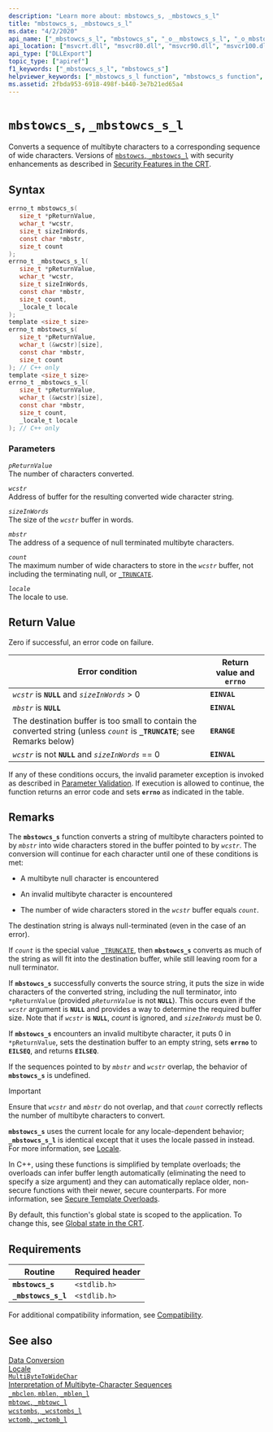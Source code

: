 ```yaml
---
description: "Learn more about: mbstowcs_s, _mbstowcs_s_l"
title: "mbstowcs_s, _mbstowcs_s_l"
ms.date: "4/2/2020"
api_name: ["_mbstowcs_s_l", "mbstowcs_s", "_o__mbstowcs_s_l", "_o_mbstowcs_s"]
api_location: ["msvcrt.dll", "msvcr80.dll", "msvcr90.dll", "msvcr100.dll", "msvcr100_clr0400.dll", "msvcr110.dll", "msvcr110_clr0400.dll", "msvcr120.dll", "msvcr120_clr0400.dll", "ucrtbase.dll", "api-ms-win-crt-multibyte-l1-1-0.dll", "api-ms-win-crt-convert-l1-1-0.dll", "api-ms-win-crt-private-l1-1-0.dll"]
api_type: ["DLLExport"]
topic_type: ["apiref"]
f1_keywords: ["_mbstowcs_s_l", "mbstowcs_s"]
helpviewer_keywords: ["_mbstowcs_s_l function", "mbstowcs_s function", "mbstowcs_s_l function"]
ms.assetid: 2fbda953-6918-498f-b440-3e7b21ed65a4
---
```

# `mbstowcs_s`, `_mbstowcs_s_l`

Converts a sequence of multibyte characters to a corresponding sequence of wide characters. Versions of [`mbstowcs`, `_mbstowcs_l`](mbstowcs-mbstowcs-l.md) with security enhancements as described in [Security Features in the CRT](../../c-runtime-library/security-features-in-the-crt.md).

## Syntax

```C
errno_t mbstowcs_s(
   size_t *pReturnValue,
   wchar_t *wcstr,
   size_t sizeInWords,
   const char *mbstr,
   size_t count
);
errno_t _mbstowcs_s_l(
   size_t *pReturnValue,
   wchar_t *wcstr,
   size_t sizeInWords,
   const char *mbstr,
   size_t count,
   _locale_t locale
);
template <size_t size>
errno_t mbstowcs_s(
   size_t *pReturnValue,
   wchar_t (&wcstr)[size],
   const char *mbstr,
   size_t count
); // C++ only
template <size_t size>
errno_t _mbstowcs_s_l(
   size_t *pReturnValue,
   wchar_t (&wcstr)[size],
   const char *mbstr,
   size_t count,
   _locale_t locale
); // C++ only
```

### Parameters

*`pReturnValue`*<br/>
The number of characters converted.

*`wcstr`*<br/>
Address of buffer for the resulting converted wide character string.

*`sizeInWords`*<br/>
The size of the *`wcstr`* buffer in words.

*`mbstr`*<br/>
The address of a sequence of null terminated multibyte characters.

*`count`*<br/>
The maximum number of wide characters to store in the *`wcstr`* buffer, not including the terminating null, or [`_TRUNCATE`](../../c-runtime-library/truncate.md).

*`locale`*<br/>
The locale to use.

## Return Value

Zero if successful, an error code on failure.

|Error condition|Return value and **`errno`**|
|---------------------|------------------------------|
|*`wcstr`* is **`NULL`** and *`sizeInWords`* > 0|**`EINVAL`**|
|*`mbstr`* is **`NULL`**|**`EINVAL`**|
|The destination buffer is too small to contain the converted string (unless *`count`* is **`_TRUNCATE`**; see Remarks below)|**`ERANGE`**|
|*`wcstr`* is not **`NULL`** and *`sizeInWords`* == 0|**`EINVAL`**|

If any of these conditions occurs, the invalid parameter exception is invoked as described in [Parameter Validation](../../c-runtime-library/parameter-validation.md). If execution is allowed to continue, the function returns an error code and sets **`errno`** as indicated in the table.

## Remarks

The **`mbstowcs_s`** function converts a string of multibyte characters pointed to by *`mbstr`* into wide characters stored in the buffer pointed to by *`wcstr`*. The conversion will continue for each character until one of these conditions is met:

- A multibyte null character is encountered

- An invalid multibyte character is encountered

- The number of wide characters stored in the *`wcstr`* buffer equals *`count`*.

The destination string is always null-terminated (even in the case of an error).

If *`count`* is the special value [`_TRUNCATE`](../../c-runtime-library/truncate.md), then **`mbstowcs_s`** converts as much of the string as will fit into the destination buffer, while still leaving room for a null terminator.

If **`mbstowcs_s`** successfully converts the source string, it puts the size in wide characters of the converted string, including the null terminator, into `*pReturnValue` (provided *`pReturnValue`* is not **`NULL`**). This occurs even if the *`wcstr`* argument is **`NULL`** and provides a way to determine the required buffer size. Note that if *`wcstr`* is **`NULL`**, *count* is ignored, and *`sizeInWords`* must be 0.

If **`mbstowcs_s`** encounters an invalid multibyte character, it puts 0 in `*pReturnValue`, sets the destination buffer to an empty string, sets **`errno`** to **`EILSEQ`**, and returns **`EILSEQ`**.

If the sequences pointed to by *`mbstr`* and *`wcstr`* overlap, the behavior of **`mbstowcs_s`** is undefined.

> [!IMPORTANT]
> Ensure that *`wcstr`* and *`mbstr`* do not overlap, and that *`count`* correctly reflects the number of multibyte characters to convert.

**`mbstowcs_s`** uses the current locale for any locale-dependent behavior; **`_mbstowcs_s_l`** is identical except that it uses the locale passed in instead. For more information, see [Locale](../../c-runtime-library/locale.md).

In C++, using these functions is simplified by template overloads; the overloads can infer buffer length automatically (eliminating the need to specify a size argument) and they can automatically replace older, non-secure functions with their newer, secure counterparts. For more information, see [Secure Template Overloads](../../c-runtime-library/secure-template-overloads.md).

By default, this function's global state is scoped to the application. To change this, see [Global state in the CRT](../global-state.md).

## Requirements

|Routine|Required header|
|-------------|---------------------|
|**`mbstowcs_s`**|`<stdlib.h>`|
|**`_mbstowcs_s_l`**|`<stdlib.h>`|

For additional compatibility information, see [Compatibility](../../c-runtime-library/compatibility.md).

## See also

[Data Conversion](../../c-runtime-library/data-conversion.md)<br/>
[Locale](../../c-runtime-library/locale.md)<br/>
[`MultiByteToWideChar`](/windows/win32/api/stringapiset/nf-stringapiset-multibytetowidechar)<br/>
[Interpretation of Multibyte-Character Sequences](../../c-runtime-library/interpretation-of-multibyte-character-sequences.md)<br/>
[`_mbclen`, `mblen`, `_mblen_l`](mbclen-mblen-mblen-l.md)<br/>
[`mbtowc`, `_mbtowc_l`](mbtowc-mbtowc-l.md)<br/>
[`wcstombs`, `_wcstombs_l`](wcstombs-wcstombs-l.md)<br/>
[`wctomb`, `_wctomb_l`](wctomb-wctomb-l.md)<br/>
